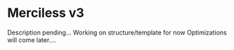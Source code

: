 # Merciless v3
Description pending...
Working on structure/template for now
Optimizations will come later....